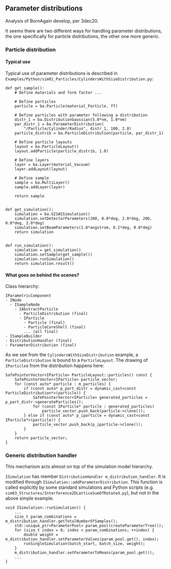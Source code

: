 ## Parameter distributions

Analysis of BornAgain develop, per 3dec20.

It seems there are two different ways for handling parameter distributions,
the one specifically for particle distributions, the other one more generic.

### Particle distribution

#### Typical use

Typical use of parameter distributions is described in
`Examples/Python/sim01_Particles/CylindersWithSizeDistribution.py`:
```
def get_sample():
    # Define materials and form factor ...

    # Define particles
    particle = ba.Particle(material_Particle, ff)

    # Define particles with parameter following a distribution
    distr_1 = ba.DistributionGaussian(5.0*nm, 1.0*nm)
    par_distr_1 = ba.ParameterDistribution(
        "/Particle/Cylinder/Radius", distr_1, 100, 2.0)
    particle_distrib = ba.ParticleDistribution(particle, par_distr_1)

    # Define particle layouts
    layout = ba.ParticleLayout()
    layout.addParticle(particle_distrib, 1.0)

    # Define layers
    layer = ba.Layer(material_Vacuum)
    layer.addLayout(layout)

    # Define sample
    sample = ba.MultiLayer()
    sample.addLayer(layer)

    return sample


def get_simulation():
    simulation = ba.GISASSimulation()
    simulation.setDetectorParameters(200, 0.0*deg, 2.0*deg, 200, 0.0*deg, 2.0*deg)
    simulation.setBeamParameters(1.0*angstrom, 0.2*deg, 0.0*deg)
    return simulation


def run_simulation():
    simulation = get_simulation()
    simulation.setSample(get_sample())
    simulation.runSimulation()
    return simulation.result()
```

#### What goes on behind the scenes?

Class hierarchy:
```
IParametricComponent
- INode
  - ISampleNode
    - IAbstractParticle
      - ParticleDistribution (final)
      - IParticle
        - Particle (final)
        - ParticleCoreShell (final)
        ... (all final)
- ISampleBuilder
- DistributionHandler (final)
- ParameterDistribution (final)
```

As we see from the `CylindersWithSizeDistribution` example,
a `ParticleDistribution` is bound to a `ParticleLayout`.
The drawing of `IParticle`s from the distribution happens here:

```
SafePointerVector<IParticle> ParticleLayout::particles() const {
    SafePointerVector<IParticle> particle_vector;
    for (const auto* particle : m_particles) {
        if (const auto* p_part_distr = dynamic_cast<const ParticleDistribution*>(particle)) {
            SafePointerVector<IParticle> generated_particles = p_part_distr->generateParticles();
            for (const IParticle* particle : generated_particles)
                particle_vector.push_back(particle->clone());
        } else if (const auto* p_iparticle = dynamic_cast<const IParticle*>(particle)) {
            particle_vector.push_back(p_iparticle->clone());
        }
    }
    return particle_vector;
}
```

### Generic distribution handler

This mechanism acts almost on top of the simulation model hierarchy.

`ISimulation` has member `DistributionHandler m_distribution_handler`.
It is modified through `ISimulation::addParameterDistribution`.
This function is called explicitly by some standard simulations and Python scripts
(e.g. `sim03_Structures/Interference2DLatticeSumOfRotated.py`),
but not in the above simple example.


```
void ISimulation::runSimulation() {
    ...
    size_t param_combinations = m_distribution_handler.getTotalNumberOfSamples();
    std::unique_ptr<ParameterPool> param_pool(createParameterTree());
    for (size_t index = 0; index < param_combinations; ++index) {
        double weight = m_distribution_handler.setParameterValues(param_pool.get(), index);
        runSingleSimulation(batch_start, batch_size, weight);
    }
    m_distribution_handler.setParameterToMeans(param_pool.get());
    ...
}
```
